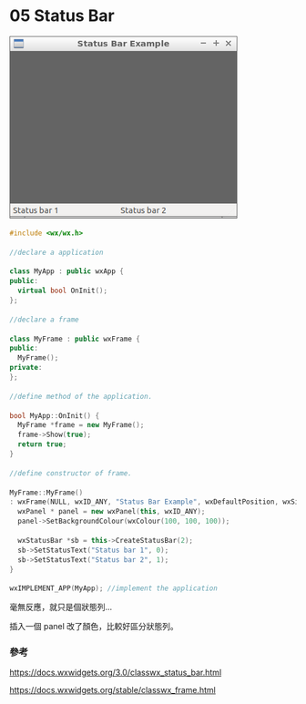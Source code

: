 05 Status Bar
===

![](./img/05_00.png)

```c++
#include <wx/wx.h>

//declare a application

class MyApp : public wxApp {
public:
  virtual bool OnInit();
};

//declare a frame

class MyFrame : public wxFrame {
public:
  MyFrame();
private:
};

//define method of the application.

bool MyApp::OnInit() {
  MyFrame *frame = new MyFrame();
  frame->Show(true);
  return true;
}

//define constructor of frame.

MyFrame::MyFrame()
: wxFrame(NULL, wxID_ANY, "Status Bar Example", wxDefaultPosition, wxSize(400, 320)) {
  wxPanel * panel = new wxPanel(this, wxID_ANY);
  panel->SetBackgroundColour(wxColour(100, 100, 100));

  wxStatusBar *sb = this->CreateStatusBar(2);
  sb->SetStatusText("Status bar 1", 0);
  sb->SetStatusText("Status bar 2", 1);
}

wxIMPLEMENT_APP(MyApp); //implement the application
```



毫無反應，就只是個狀態列...

插入一個 panel 改了顏色，比較好區分狀態列。



### 參考

https://docs.wxwidgets.org/3.0/classwx_status_bar.html

https://docs.wxwidgets.org/stable/classwx_frame.html